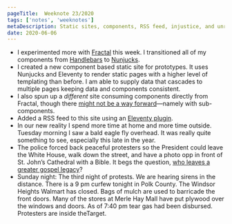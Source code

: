 ```yaml
---
pageTitle:  Weeknote 23/2020
tags: ['notes', 'weeknotes']
metaDescription: Static sites, components, RSS feed, injustice, and unrest.
date: 2020-06-06
---
```

* I experimented more with [Fractal](https://fractal.build) this week. I transitioned all of my components from [Handlebars](https://handlebarsjs.com/) to [Nunjucks](https://mozilla.github.io/nunjucks/). 
* I created a new component based static site for prototypes. It uses Nunjucks and Eleventy to render static pages with a higher level of templating than before. I am able to supply data that cascades to multiple pages keeping data and components consistent. 
* I also spun up a _different_ site consuming components directly from Fractal, though there [might not be a way forward](https://github.com/visual-framework/vf-roadmap/issues/17)—namely with sub-components. 
* Added a RSS feed to this site using an [Eleventy plugin](https://www.11ty.dev/docs/plugins/rss/). 
* In our new reality I spend more time at home and more time outside. Tuesday morning I saw a bald eagle fly overhead. It was really quite something to see, especially this late in the year. 
* The police forced back peaceful protesters so the President could leave the White House, walk down the street, and have a photo opp in front of St. John’s Cathedral with a Bible. It begs the question, [who leaves a greater gospel legacy](https://www.christianitytoday.com/news/2020/may/george-floyd-ministry-houston-third-ward-church.html)?
* Sunday night: The third night of protests. We are hearing sirens in the distance. There is a 9 pm curfew tonight in Polk County. The Windsor Heights Walmart has closed. Bags of mulch are used to barricade the front doors. Many of the stores at Merle Hay Mall have put plywood over the windows and doors. As of 7:40 pm tear gas had been disbursed. Protesters are inside theTarget. 